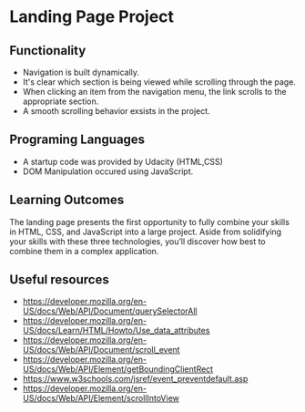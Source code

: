# Landing Page Project

## Functionality 

* Navigation is built dynamically.
* It's clear which section is being viewed while scrolling through the page.
* When clicking an item from the navigation menu, the link  scrolls to the appropriate section.
* A smooth scrolling behavior exsists in the project.

## Programing Languages
* A startup code was provided by Udacity (HTML,CSS)
* DOM Manipulation occured using JavaScript.

## Learning Outcomes

The landing page presents the first opportunity to fully combine your skills in HTML, CSS, and JavaScript into a large project. Aside from solidifying your skills with these three technologies, you’ll discover how best to combine them in a complex application.

## Useful resources
* https://developer.mozilla.org/en-US/docs/Web/API/Document/querySelectorAll
* https://developer.mozilla.org/en-US/docs/Learn/HTML/Howto/Use_data_attributes
* https://developer.mozilla.org/en-US/docs/Web/API/Document/scroll_event
* https://developer.mozilla.org/en-US/docs/Web/API/Element/getBoundingClientRect
* https://www.w3schools.com/jsref/event_preventdefault.asp
* https://developer.mozilla.org/en-US/docs/Web/API/Element/scrollIntoView
